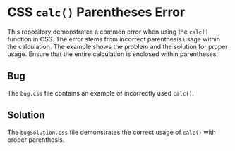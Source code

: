 # CSS `calc()` Parentheses Error

This repository demonstrates a common error when using the `calc()` function in CSS.  The error stems from incorrect parenthesis usage within the calculation.  The example shows the problem and the solution for proper usage.  Ensure that the entire calculation is enclosed within parentheses.

## Bug
The `bug.css` file contains an example of incorrectly used `calc()`. 

## Solution
The `bugSolution.css` file demonstrates the correct usage of `calc()` with proper parenthesis.